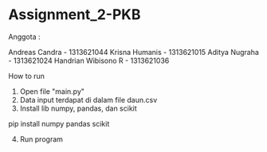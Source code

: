 # Assignment_2-PKB

Anggota :

Andreas Candra - 1313621044
Krisna Humanis - 1313621015
Aditya Nugraha - 1313621024
Handrian Wibisono R - 1313621036

How to run

1. Open file "main.py"
2. Data input terdapat di dalam file daun.csv
3. Install lib numpy, pandas, dan scikit

pip install numpy pandas scikit

4. Run program
